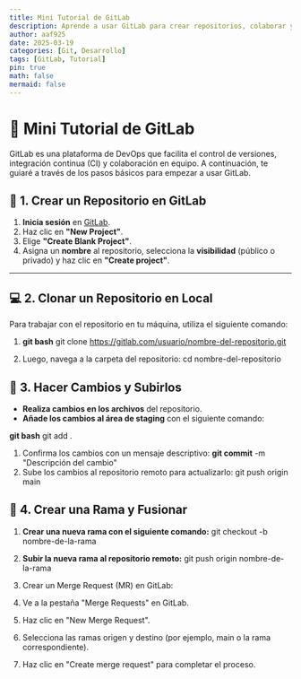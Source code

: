 ```yaml
---
title: Mini Tutorial de GitLab
description: Aprende a usar GitLab para crear repositorios, colaborar y gestionar tus proyectos.
author: aaf925
date: 2025-03-19
categories: [Git, Desarrollo]
tags: [GitLab, Tutorial]
pin: true
math: false
mermaid: false
---
```



# 🚀 Mini Tutorial de GitLab

GitLab es una plataforma de DevOps que facilita el control de versiones, integración continua (CI) y colaboración en equipo. A continuación, te guiaré a través de los pasos básicos para empezar a usar GitLab.

## 📂 1. Crear un Repositorio en GitLab

1. **Inicia sesión** en [GitLab](https://gitlab.com/).
2. Haz clic en **"New Project"**.
3. Elige **"Create Blank Project"**.
4. Asigna un **nombre** al repositorio, selecciona la **visibilidad** (público o privado) y haz clic en **"Create project"**.

---

## 💻 2. Clonar un Repositorio en Local

Para trabajar con el repositorio en tu máquina, utiliza el siguiente comando:

1. **git bash**
git clone https://gitlab.com/usuario/nombre-del-repositorio.git

2. Luego, navega a la carpeta del repositorio: cd nombre-del-repositorio

## 📝 3. Hacer Cambios y Subirlos

- **Realiza cambios en los archivos** del repositorio.
- **Añade los cambios al área de staging** con el siguiente comando:

**git bash**
git add .

1. Confirma los cambios con un mensaje descriptivo:
**git commit** -m "Descripción del cambio"
2. Sube los cambios al repositorio remoto para actualizarlo:
git push origin main

## 🔄 4. Crear una Rama y Fusionar

1. **Crear una nueva rama con el siguiente comando:**
git checkout -b nombre-de-la-rama

2. **Subir la nueva rama al repositorio remoto:**
git push origin nombre-de-la-rama

3. Crear un Merge Request (MR) en GitLab:
4. Ve a la pestaña "Merge Requests" en GitLab.
5. Haz clic en "New Merge Request".
6. Selecciona las ramas origen y destino (por ejemplo, main o la rama correspondiente).
7. Haz clic en "Create merge request" para completar el proceso.